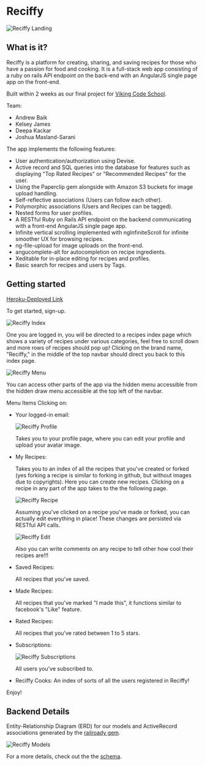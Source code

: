 Reciffy
=======

![Reciffy Landing](https://github.com/strychemi/reciffy/raw/master/screenshots/home.png)

What is it?
-----------

Reciffy is a platform for creating, sharing, and saving recipes for those who have a passion for food and cooking. It is a full-stack web app consisting of a ruby on rails API endpoint on the back-end with an AngularJS single page app on the front-end.

Built within 2 weeks as our final project for [Viking Code School](http://www.vikingcodeschool.com/).

Team:
* Andrew Baik
* Kelsey James
* Deepa Kackar
* Joshua Masland-Sarani

The app implements the following features:

* User authentication/authorization using Devise.
* Active record and SQL queries into the database for features such as displaying "Top Rated Recipes" or "Recommended Recipes" for the user.
* Using the Paperclip gem alongside with Amazon S3 buckets for image upload handling.
* Self-reflective associations (Users can follow each other).
* Polymorphic associations (Users and Recipes can be tagged).
* Nested forms for user profiles.
* A RESTful Ruby on Rails API endpoint on the backend communicating with a front-end AngularJS single page app.
* Infinite vertical scrolling implemented with ngInfiniteScroll for infinite smoother UX for browsing recipes.
* ng-file-upload for image uploads on the front-end.
* angucomplete-alt for autocompletion on recipe ingredients.
* Xeditable for in-place editing for recipes and profiles.
* Basic search for recipes and users by Tags.

Getting started
---------------
[Heroku-Deployed Link](http://reciffy.herokuapp.com/)

To get started, sign-up.

![Reciffy Index](https://github.com/strychemi/reciffy/raw/master/screenshots/index.png)

One you are logged in, you will be directed to a recipes index page which shows a variety of recipes under various categories, feel free to scroll down and more rows of recipes should pop up! Clicking on the brand name, "Reciffy," in the middle of the top navbar should direct you back to this index page.

![Reciffy Menu](https://github.com/strychemi/reciffy/raw/master/screenshots/menu.png)

You can access other parts of the app via the hidden menu accessible from the hidden draw menu accessible at the top left of the navbar.

Menu Items
Clicking on:
* Your logged-in email:

  ![Reciffy Profile](https://github.com/strychemi/reciffy/raw/master/screenshots/profile.png)

  Takes you to your profile page, where you can edit your profile and upload your avatar image.

* My Recipes:

  Takes you to an index of all the recipes that you've created or forked (yes forking a recipe is similar to forking in github, but without images due to copyrights). Here you can create new recipes. Clicking on a recipe in any part of the app takes to the the following page.

  ![Reciffy Recipe](https://github.com/strychemi/reciffy/raw/master/screenshots/recipe.png)

  Assuming you've clicked on a recipe you've made or forked, you can actually edit everything in place! These changes are persisted via RESTful API calls.

  ![Reciffy Edit](https://github.com/strychemi/reciffy/raw/master/screenshots/xeditable.png)

  Also you can write comments on any recipe to tell other how cool their recipes are!!!

* Saved Recipes:

  All recipes that you've saved.

* Made Recipes:

  All recipes that you've marked "I made this", it functions similar to facebook's "Like" feature.

* Rated Recipes:

  All recipes that you've rated between 1 to 5 stars.

* Subscriptions:

  ![Reciffy Subscriptions](https://github.com/strychemi/reciffy/raw/master/screenshots/subscription.png)

  All users you've subscribed to.


* Reciffy Cooks:
  An index of sorts of all the users registered in Reciffy!


Enjoy!

Backend Details
---------------
Entity-Relationship Diagram (ERD) for our models and ActiveRecord associations generated by the [railroady gem](https://github.com/preston/railroady).

![Reciffy Models](https://github.com/strychemi/reciffy/raw/master/doc/models_brief.png)

For a more details, check out the the [schema](https://github.com/strychemi/reciffy/blob/master/db/schema.rb).
